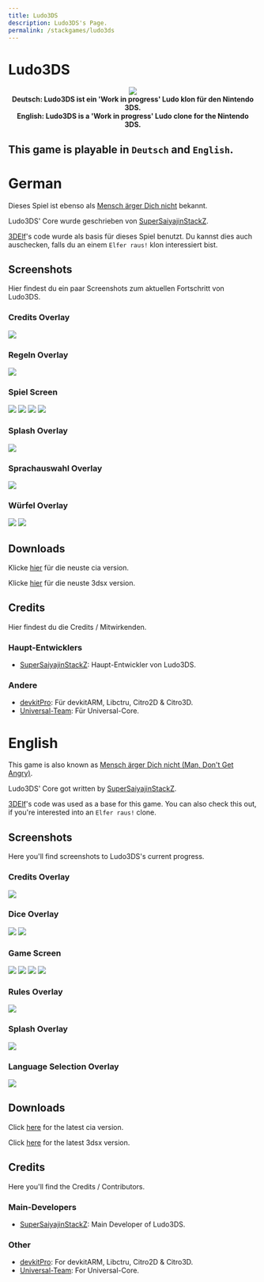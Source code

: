 ```yaml
---
title: Ludo3DS
description: Ludo3DS's Page.
permalink: /stackgames/ludo3ds
---
```


# Ludo3DS

<p align="center">
	<a href="https://github.com/SuperSaiyajinStackZ/Ludo3DS/releases/latest"><img src="../assets/images/ludo3ds/banner.png"></a><br>
	<b>Deutsch: Ludo3DS ist ein 'Work in progress' Ludo klon für den Nintendo 3DS.</b><br>
	<b>English: Ludo3DS is a 'Work in progress' Ludo clone for the Nintendo 3DS.</b><br>
</p>

## This game is playable in `Deutsch` and `English`.

# German
Dieses Spiel ist ebenso als [Mensch ärger Dich nicht](https://de.wikipedia.org/wiki/Mensch_%C3%A4rgere_Dich_nicht) bekannt.

Ludo3DS' Core wurde geschrieben von [SuperSaiyajinStackZ](https://github.com/SuperSaiyajinStackZ).

[3DElf](3delf)'s code wurde als basis für dieses Spiel benutzt. Du kannst dies auch auschecken, falls du an einem `Elfer raus!` klon interessiert bist.

## Screenshots
Hier findest du ein paar Screenshots zum aktuellen Fortschritt von Ludo3DS.

### Credits Overlay
![](../assets/images/ludo3ds/credits_de.png)

### Regeln Overlay
![](../assets/images/ludo3ds/rules_de.png)

### Spiel Screen
![](../assets/images/ludo3ds/instructions1_de.png) ![](../assets/images/ludo3ds/instructions2_de.png) ![](../assets/images/ludo3ds/game_screen_de.png) ![](../assets/images/ludo3ds/sub_menu_de.png)

### Splash Overlay
![](../assets/images/ludo3ds/splash_de.png)

### Sprachauswahl Overlay
![](../assets/images/ludo3ds/language_overlay_de.png)

### Würfel Overlay
![](../assets/images/ludo3ds/dice_overlay_de.png) ![](../assets/images/ludo3ds/dice_overlay2_de.png)

## Downloads
Klicke [hier](https://github.com/SuperSaiyajinStackZ/Ludo3DS/releases/latest/download/Ludo3DS.cia) für die neuste cia version.

Klicke [hier](https://github.com/SuperSaiyajinStackZ/Ludo3DS/releases/latest/download/Ludo3DS.3dsx) für die neuste 3dsx version.

## Credits
Hier findest du die Credits / Mitwirkenden.

### Haupt-Entwicklers
- [SuperSaiyajinStackZ](https://github.com/SuperSaiyajinStackZ): Haupt-Entwickler von Ludo3DS.

### Andere
- [devkitPro](https://github.com/devkitPro): Für devkitARM, Libctru, Citro2D & Citro3D.
- [Universal-Team](https://github.com/Universal-Team): Für Universal-Core.


# English
This game is also known as [Mensch ärger Dich nicht (Man, Don't Get Angry)](https://en.wikipedia.org/wiki/Mensch_%C3%A4rgere_Dich_nicht).

Ludo3DS' Core got written by [SuperSaiyajinStackZ](https://github.com/SuperSaiyajinStackZ).

[3DElf](3delf)'s code was used as a base for this game. You can also check this out, if you're interested into an `Elfer raus!` clone.

## Screenshots
Here you'll find screenshots to Ludo3DS's current progress.

### Credits Overlay
![](../assets/images/ludo3ds/credits_en_.png)

### Dice Overlay
![](../assets/images/ludo3ds/dice_overlay_en.png) ![](../assets/images/ludo3ds/dice_overlay2_en.png)

### Game Screen
![](../assets/images/ludo3ds/instructions1_en.png) ![](../assets/images/ludo3ds/instructions2_en.png) ![](../assets/images/ludo3ds/game_screen_en.png) ![](../assets/images/ludo3ds/sub_menu_en.png)

### Rules Overlay
![](../assets/images/ludo3ds/rules_en.png)

### Splash Overlay
![](../assets/images/ludo3ds/splash_en.png)

### Language Selection Overlay
![](../assets/images/ludo3ds/language_overlay_en.png)

## Downloads
Click [here](https://github.com/SuperSaiyajinStackZ/Ludo3DS/releases/latest/download/Ludo3DS.cia) for the latest cia version.

Click [here](https://github.com/SuperSaiyajinStackZ/Ludo3DS/releases/latest/download/Ludo3DS.3dsx) for the latest 3dsx version.

## Credits
Here you'll find the Credits / Contributors.

### Main-Developers
- [SuperSaiyajinStackZ](https://github.com/SuperSaiyajinStackZ): Main Developer of Ludo3DS.

### Other
- [devkitPro](https://github.com/devkitPro): For devkitARM, Libctru, Citro2D & Citro3D.
- [Universal-Team](https://github.com/Universal-Team): For Universal-Core.